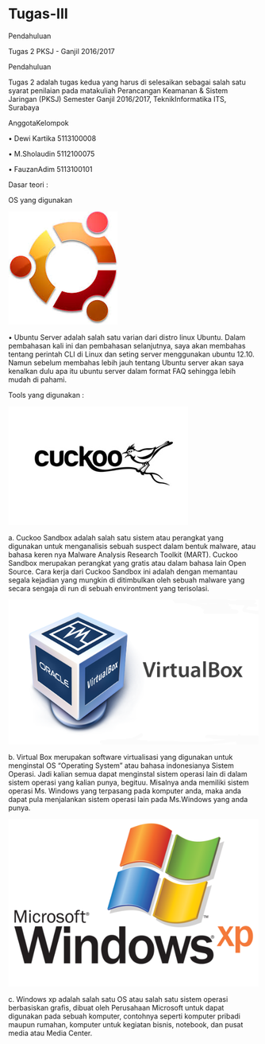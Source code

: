 # Tugas-III

Pendahuluan 


Tugas 2 PKSJ - Ganjil 2016/2017

Pendahuluan

Tugas 2 adalah tugas kedua yang harus di selesaikan sebagai salah satu syarat penilaian pada matakuliah Perancangan Keamanan & Sistem Jaringan (PKSJ) Semester Ganjil 2016/2017, TeknikInformatika ITS, Surabaya

AnggotaKelompok

• Dewi Kartika 5113100008

• M.Sholaudin 5112100075

• FauzanAdim 5113100101

Dasar teori :

OS yang digunakan

![alt tag](https://github.com/PKSJTeam/Tugas-II/blob/master/Tools/ubuntu1.jpg)

• Ubuntu Server adalah salah satu varian dari distro linux Ubuntu. Dalam pembahasan kali ini dan pembahasan selanjutnya, saya akan membahas tentang perintah CLI di Linux dan seting server menggunakan ubuntu 12.10. Namun sebelum membahas lebih jauh tentang Ubuntu server akan saya kenalkan dulu apa itu ubuntu server dalam format FAQ sehingga lebih mudah di pahami.

Tools yang digunakan :

![alt tag](https://github.com/PKSJTeam/Tugas-III/blob/master/Picture/cuckoo-logo.jpg)

a. Cuckoo Sandbox adalah salah satu sistem atau perangkat yang digunakan untuk menganalisis sebuah suspect dalam bentuk malware, atau bahasa keren nya Malware Analysis Research Toolkit (MART). Cuckoo Sandbox merupakan perangkat yang gratis atau dalam bahasa lain Open Source. Cara kerja dari Cuckoo Sandbox ini adalah dengan memantau segala kejadian yang mungkin di ditimbulkan oleh sebuah malware yang secara sengaja di run di sebuah environtment yang terisolasi.

![alt tag](https://github.com/PKSJTeam/Tugas-III/blob/master/Picture/virtualbox.png)

b. Virtual Box merupakan software virtualisasi yang digunakan untuk menginstal OS “Operating System” atau bahasa indonesianya Sistem Operasi. Jadi kalian semua dapat menginstal sistem operasi lain di dalam sistem operasi yang kalian punya, begituu. Misalnya anda memiliki sistem operasi Ms. Windows yang terpasang pada komputer anda, maka anda dapat pula menjalankan sistem operasi lain pada Ms.Windows yang anda punya.

![alt tag](https://github.com/PKSJTeam/Tugas-III/blob/master/Picture/windows_xp-100154667-large.png)

c. Windows xp adalah salah satu OS atau salah satu sistem operasi berbasiskan grafis, dibuat oleh Perusahaan Microsoft untuk dapat digunakan pada sebuah komputer, contohnya seperti komputer pribadi maupun rumahan, komputer untuk kegiatan bisnis, notebook, dan pusat media atau Media Center.

